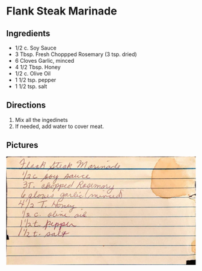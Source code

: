 Flank Steak Marinade
======================================================

Ingredients
------------------------------------------------------

* 1/2 c. Soy Sauce
* 3 Tbsp. Fresh Choppped Rosemary (3 tsp. dried)
* 6 Cloves Garlic, minced
* 4 1/2 Tbsp. Honey
* 1/2 c. Olive Oil
* 1 1/2 tsp. pepper
* 1 1/2 tsp. salt

Directions
------------------------------------------------------

1. Mix all the ingedinets
1. If needed, add water to cover meat.

Pictures
-----------------------------------------------------

![Original Recipe](./imgs/flanksteakmarinade.jpg)
